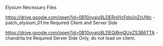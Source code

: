 Elysium Necessary Files


https://drive.google.com/open?id=0B10oyajz8LDERnVIcFdsUnZrUWc  -  patch_elysium_01.tre    Required Client and Server Side


https://drive.google.com/open?id=0B10oyajz8LDEQjBmQUxZS3B6TTA - chandrila.tre   Required Server Side Only, do not load on client.
